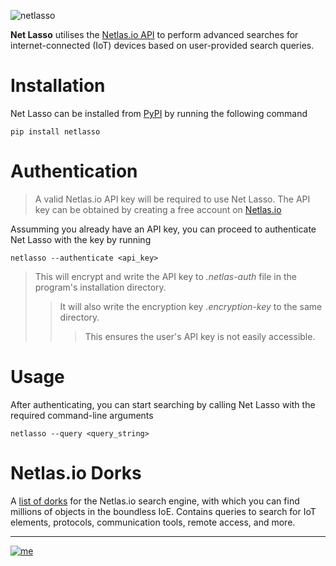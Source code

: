 ![netlasso](https://github.com/rly0nheart/netlasso/assets/74001397/dee2a9b4-bc3a-4876-9ccc-a958bff7ad3d)



**Net Lasso** utilises the [Netlas.io API](https://netlas.io/api) to perform advanced searches for internet-connected (IoT) devices based on user-provided search queries.

# Installation
Net Lasso can be installed from [PyPI](https://pypi.org/project/netlasso) by running the following command
```commandline
pip install netlasso
```

# Authentication
> A valid Netlas.io API key will be required to use Net Lasso. The API key can be obtained by creating a free account on [Netlas.io](https://netlas.io)

Assumming you already have an API key, you can proceed to authenticate Net Lasso with the key by running
```commandline
netlasso --authenticate <api_key>
```
> This will encrypt and write the API key to *.netlas-auth* file in the program's installation directory.
>> It will also write the encryption key *.encryption-key* to the same directory.
>>> This ensures the user's API key is not easily accessible.

# Usage
After authenticating, you can start searching by calling Net Lasso with the required command-line arguments
```commandline
netlasso --query <query_string>
```

# Netlas.io Dorks
A [list of dorks](https://github.com/netlas-io/netlas-dorks) for the Netlas.io search engine, with which you can find millions of objects in the boundless IoE. Contains queries to search for IoT elements, protocols, communication tools, remote access, and more. 
***
[![me](https://github.com/rly0nheart/netlasso/assets/74001397/8f67cb42-8216-4ee4-95d3-1206ad4f8c72)](https://about.me/rly0nheart)

